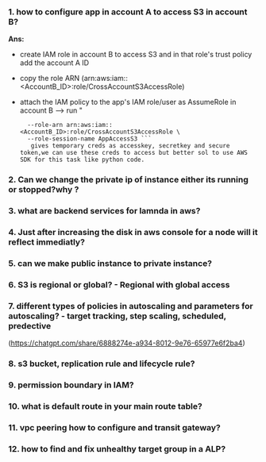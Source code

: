 ### 1. how to configure app in account A to access S3 in account B?
**Ans:**
 - create IAM role in account B to access S3 and in that role's trust policy add the account A ID       
 - copy the role ARN (arn:aws:iam::<AccountB_ID>:role/CrossAccountS3AccessRole) 
         
- attach the IAM policy to the app's IAM role/user as AssumeRole in account B --> run "
  ``` aws sts assume-role \
    --role-arn arn:aws:iam::<AccountB_ID>:role/CrossAccountS3AccessRole \
    --role-session-name AppAccessS3 ```
     gives temporary creds as accesskey, secretkey and secure token,we can use these creds to access but better sol to use AWS SDK for this task like python code.

### 2. Can we change the private ip of instance either its running or stopped?why ?    
### 3. what are backend services for lamnda in aws?
### 4. Just after increasing the disk in aws console for a node will it reflect immediatly?
### 5. can we make public instance to private instance?
### 6. S3 is regional or global? - Regional with global access
### 7. different types of policies in autoscaling and parameters for autoscaling? - target tracking, step scaling, scheduled, predective
 (https://chatgpt.com/share/6888274e-a934-8012-9e76-65977e6f2ba4)
### 8. s3 bucket, replication rule and lifecycle rule?
### 9. permission boundary in IAM?
### 10. what is default route in your main route table?
### 11. vpc peering how to configure and transit gateway?
### 12.  how to find and fix unhealthy target group in a ALP?   